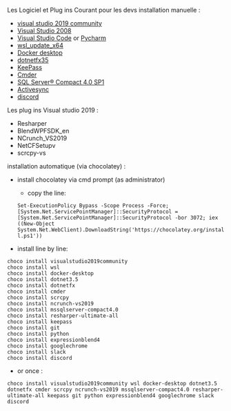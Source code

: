 Les Logiciel et Plug ins Courant pour les devs
installation manuelle : 

* [visual studio 2019 community](https://visualstudio.microsoft.com/fr/downloads/)
* [Visual Studio 2008](https://www.microsoft.com/fr-FR/download/details.aspx?id=13276)
* [Visual Studio Code](https://code.visualstudio.com/) or [Pycharm](https://www.jetbrains.com/fr-fr/pycharm/)
* [wsl_update_x64](https://docs.microsoft.com/fr-fr/windows/wsl/install-win10)
* [Docker desktop](https://www.docker.com/products/docker-desktop)
* [dotnetfx35](https://www.microsoft.com/fr-fr/download/details.aspx?id=25150)
* [KeePass](https://keepass.fr/)
* [Cmder](https://cmder.net/)
* [SQL Server® Compact 4.0 SP1](https://www.microsoft.com/fr-FR/download/details.aspx?id=30709)
* [Activesync](https://www.microsoft.com/fr-fr/download/details.aspx?id=15)
* [discord](https://discord.com/)

Les plug ins Visual studio 2019 :
* Resharper
* BlendWPFSDK_en
* NCrunch_VS2019
* NetCFSetupv
* scrcpy-vs


installation automatique (via chocolatey) :

- install chocolatey via cmd prompt (as administrator)
	- copy the line:
	
	```Set-ExecutionPolicy Bypass -Scope Process -Force; [System.Net.ServicePointManager]::SecurityProtocol = [System.Net.ServicePointManager]::SecurityProtocol -bor 3072; iex ((New-Object System.Net.WebClient).DownloadString('https://chocolatey.org/install.ps1'))```


- install line by line:
  
 ``` 
choco install visualstudio2019community
choco install wsl
choco install docker-desktop
choco install dotnet3.5
choco install dotnetfx
choco install cmder
choco install scrcpy
choco install ncrunch-vs2019
choco install mssqlserver-compact4.0
choco install resharper-ultimate-all
choco install keepass
choco install git
choco install python
choco install expressionblend4
choco install googlechrome
choco install slack
choco install discord
```
- or once :

```
choco install visualstudio2019community wsl docker-desktop dotnet3.5 dotnetfx cmder scrcpy ncrunch-vs2019 mssqlserver-compact4.0 resharper-ultimate-all keepass git python expressionblend4 googlechrome slack discord
```
